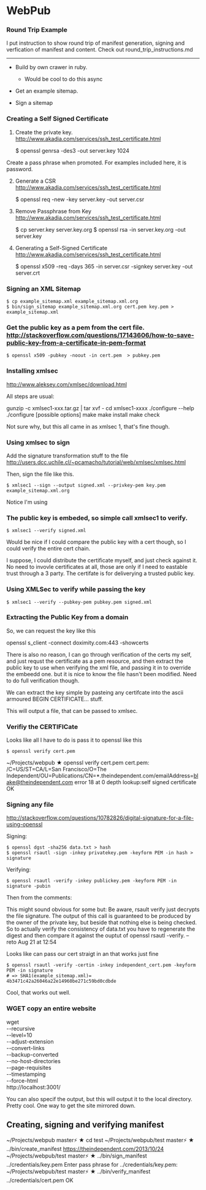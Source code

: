 WebPub
=======

### Round Trip Example

I put instruction to show round trip of manifest generation, signing and
verfication of manifest and content. Check out round_trip_instructions.md

---

- Build by own crawer in ruby.
  - Would be cool to do this async

- Get an example sitemap.
- Sign a sitemap


### Creating a Self Signed Certificate

1. Create the private key. http://www.akadia.com/services/ssh_test_certificate.html

    $ openssl genrsa -des3 -out server.key 1024

Create a pass phrase when promoted. For examples included here, it is password.

2. Generate a CSR  http://www.akadia.com/services/ssh_test_certificate.html

    $ openssl req -new -key server.key -out server.csr

3. Remove Passphrase from Key http://www.akadia.com/services/ssh_test_certificate.html

    $ cp server.key server.key.org
    $ openssl rsa -in server.key.org -out server.key


4. Generating a Self-Signed Certificate http://www.akadia.com/services/ssh_test_certificate.html

    $ openssl x509 -req -days 365 -in server.csr -signkey server.key -out server.crt

### Signing an XML Sitemap

    $ cp example_sitemap.xml example_sitemap.xml.org
    $ bin/sign_sitemap example_sitemap.xml.org cert.pem key.pem > example_sitemap.xml


### Get the public key as a pem from the cert file. http://stackoverflow.com/questions/17143606/how-to-save-public-key-from-a-certificate-in-pem-format

    $ openssl x509 -pubkey -noout -in cert.pem  > pubkey.pem

### Installing xmlsec

 http://www.aleksey.com/xmlsec/download.html


All steps are usual:

gunzip -c xmlsec1-xxx.tar.gz | tar xvf -
cd xmlsec1-xxxx
./configure --help
./configure [possible options]
make
make install
make check

Not sure why, but this all came in as xmlsec 1, that's fine though.

### Using xmlsec to sign

Add the signature transformation stuff to the file http://users.dcc.uchile.cl/~pcamacho/tutorial/web/xmlsec/xmlsec.html

Then, sign the file like this.

    $ xmlsec1 --sign --output signed.xml --privkey-pem key.pem example_sitemap.xml.org


Notice I'm using


### The public key is embeded, so simple call xmlsec1 to verify.


    $ xmlsec1 --verify signed.xml


Would be nice if I could compare the public key with a cert though, so I could
verify the entire cert chain.

I suppose, I could distribute the certificate myself, and just check against it.
No need to invovle certificates at all, those are only if I need to eastable
trust through a 3 party. The certifate is for deliverying a trusted public key.

### Using XMLSec to verify while passing the key

    $ xmlsec1 --verify --pubkey-pem pubkey.pem signed.xml

### Extracting the Public Key from a domain

So, we can request the key like this

openssl s_client -connect doximity.com:443 -showcerts

There is also no reason, I can go through verification of the certs my self, and
just requst the certificate as a pem resource, and then extract the public key
to use when verifying the xml file, and passing it in to override the embeedd
one. but it is nice to know the file hasn't been modified. Need to do full
verification though.

We can extract the key simple by pasteing any certifcate into the ascii armoured
BEGIN CERTIFICATE... stuff.

This will output a file, that can be passed to xmlsec.

### Verifiy the CERTIFICate

Looks like all I have to do is pass it to openssl like this

    $ openssl verify cert.pem

~/Projects/webpub ★ openssl verify cert.pem
cert.pem: /C=US/ST=CA/L=San Francisco/O=The Independent/OU=Publications/CN=*.theindependent.com/emailAddress=blake@theindependent.com
error 18 at 0 depth lookup:self signed certificate
OK


### Signing any file

http://stackoverflow.com/questions/10782826/digital-signature-for-a-file-using-openssl

Signing:

    $ openssl dgst -sha256 data.txt > hash
    $ openssl rsautl -sign -inkey privatekey.pem -keyform PEM -in hash > signature

Verifying:

    $ openssl rsautl -verify -inkey publickey.pem -keyform PEM -in signature -pubin


Then from the comments:

This might sound obvious for some but: Be aware, rsault verify just decrypts the
file signature. The output of this call is guaranteed to be produced by the
owner of the private key, but beside that nothing else is being checked. So to
actually verify the consistency of data.txt you have to regenerate the digest
and then compare it against the ouptut of openssl rsautl -verify. –  reto Aug 21
at 12:54

Looks like can pass our cert straigt in an that works just fine

    $ openssl rsautl -verify -certin -inkey independent_cert.pem -keyform PEM -in signature
    # => SHA1(example_sitemap.xml)= 4b3471c42a26046a22e14960be271c59bd0cdbde

Cool, that works out well.


### WGET copy an entire website

wget \
--recursive \
--level=10 \
--adjust-extension \
--convert-links \
--backup-converted \
--no-host-directories \
--page-requisites \
--timestamping \
--force-html \
http://localhost:3001/

You can also specif the output, but this will output it to the local directory.
Pretty cool. One way to get the site mirrored down.

## Creating, signing and verifying manifest

~/Projects/webpub master⚡ ★ cd test
~/Projects/webpub/test master⚡ ★ ../bin/create_manifest https://theindependent.com/2013/10/24
~/Projects/webpub/test master⚡ ★ ../bin/sign_manifest ../credentials/key.pem
Enter pass phrase for ../credentials/key.pem:
~/Projects/webpub/test master⚡ ★ ../bin/verify_manifest ../credentials/cert.pem
OK
